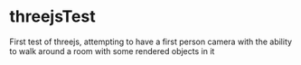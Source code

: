 # threejsTest

First test of threejs, attempting to have a first person camera with the ability to walk around a room with some rendered objects in it
